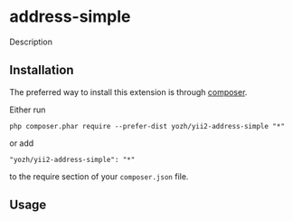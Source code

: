 address-simple
========
Description

Installation
------------

The preferred way to install this extension is through [composer](http://getcomposer.org/download/).

Either run

```
php composer.phar require --prefer-dist yozh/yii2-address-simple "*"
```

or add

```
"yozh/yii2-address-simple": "*"
```

to the require section of your `composer.json` file.


Usage
-----